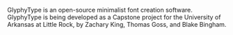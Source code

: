 GlyphyType is an open-source minimalist font creation software. GlyphyType is 
being developed as a Capstone project for the University of Arkansas at Little Rock, 
by Zachary King, Thomas Goss, and Blake Bingham. 